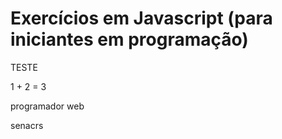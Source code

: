 # Exercícios em Javascript (para iniciantes em programação)
 
 TESTE

 1 + 2 = 3

programador web 

senacrs 

